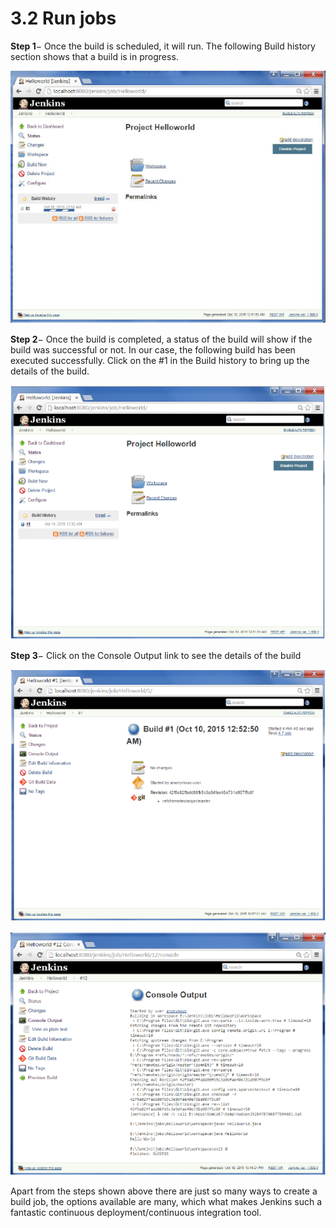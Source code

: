 # 3.2 Run jobs

**Step 1**− Once the build is scheduled, it will run. The following Build history section shows that a build is in progress.

![](../.gitbook/assets/build_history.jpg)

**Step 2**− Once the build is completed, a status of the build will show if the build was successful or not. In our case, the following build has been executed successfully. Click on the \#1 in the Build history to bring up the details of the build.

![](../.gitbook/assets/details.jpg)

**Step 3**− Click on the Console Output link to see the details of the build

![](../.gitbook/assets/console_output1.jpg)

![](../.gitbook/assets/console_output2.jpg)

Apart from the steps shown above there are just so many ways to create a build job, the options available are many, which what makes Jenkins such a fantastic continuous deployment/continuous integration tool.

